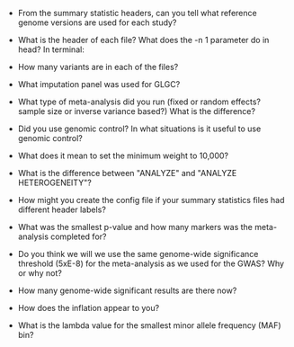 * From the summary statistic headers, can you tell what reference genome versions are used for each study?

* What is the header of each file? What does the -n 1 parameter do in head? In terminal:

* How many variants are in each of the files?

* What imputation panel was used for GLGC?

* What type of meta-analysis did you run (fixed or random effects? sample size or inverse variance based?) What is the difference?

* Did you use genomic control? In what situations is it useful to use genomic control?

* What does it mean to set the minimum weight to 10,000?

* What is the difference between "ANALYZE" and "ANALYZE HETEROGENEITY"?

* How might you create the config file if your summary statistics files had different header labels?

* What was the smallest p-value and how many markers was the meta-analysis completed for?

* Do you think we will we use the same genome-wide significance threshold (5xE-8) for the meta-analysis as we used for the GWAS? Why or why not?

* How many genome-wide significant results are there now?

* How does the inflation appear to you?

* What is the lambda value for the smallest minor allele frequency (MAF) bin?
